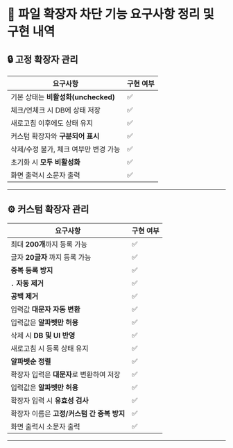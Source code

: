 # 📁 파일 확장자 차단 기능 요구사항 정리 및 구현 내역

## 🔒 고정 확장자 관리

| 요구사항                       | 구현 여부 |
|----------------------------|------------|
| 기본 상태는 **비활성화(unchecked)** | ✅ |
| 체크/언체크 시 DB에 상태 저장         | ✅ |
| 새로고침 이후에도 상태 유지            | ✅ |
| 커스텀 확장자와 **구분되어 표시**       | ✅ |
| 삭제/수정 불가, 체크 여부만 변경 가능     | ✅ |
| 초기화 시 **모두 비활성화**          | ✅ |
| 화면 출력시 소문자 출력              | ✅ |

---

## ⚙️ 커스텀 확장자 관리

| 요구사항                       | 구현 여부 |
|----------------------------|-------|
| 최대 **200개**까지 등록 가능        | ✅     |
| 글자 **20글자** 까지 등록 가능       | ✅     |
| **중복 등록 방지**               | ✅     |
| **`.` 자동 제거**              | ✅     |
| **공백 제거**                  | ✅     |
| 입력값 **대문자 자동 변환**          | ✅     |
| 입력값은 **알파벳만 허용**           | ✅     |
| 삭제 시 **DB 및 UI 반영**        | ✅     |
| 새로고침 시 등록 상태 유지            | ✅     |
| **알파벳순 정렬**                | ✅     |
| 확장자 입력은 **대문자**로 변환하여 저장   | ✅     |
| 입력값은 **알파벳만 허용**           | ✅     |
| 확장자 입력 시 **유효성 검사**        | ✅     |
| 확장자 이름은 **고정/커스텀 간 중복 방지** | ✅     |
| 화면 출력시 소문자 출력 | ✅ |

---